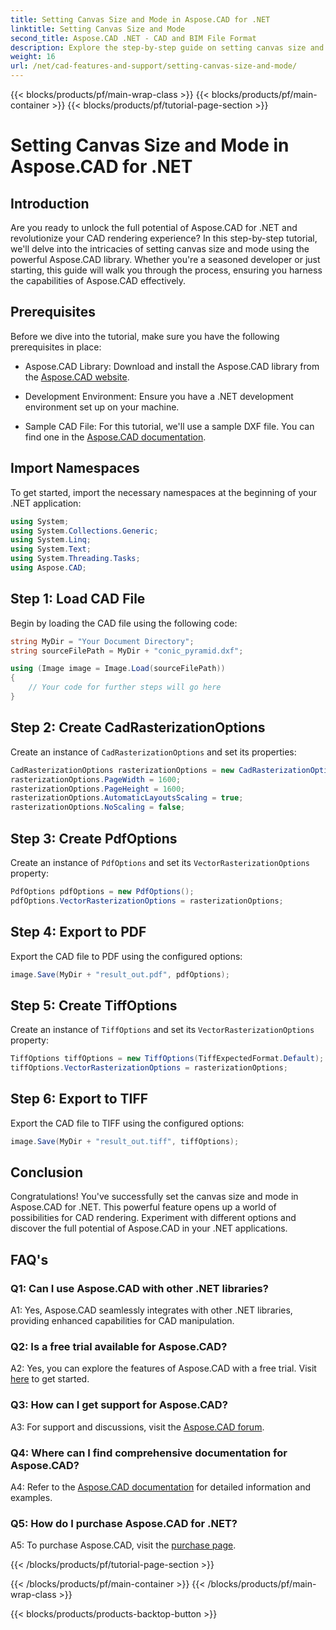 ```yaml
---
title: Setting Canvas Size and Mode in Aspose.CAD for .NET
linktitle: Setting Canvas Size and Mode
second_title: Aspose.CAD .NET - CAD and BIM File Format
description: Explore the step-by-step guide on setting canvas size and mode in Aspose.CAD for .NET. Optimize your CAD rendering with ease using this comprehensive tutorial.
weight: 16
url: /net/cad-features-and-support/setting-canvas-size-and-mode/
---
```


{{< blocks/products/pf/main-wrap-class >}}
{{< blocks/products/pf/main-container >}}
{{< blocks/products/pf/tutorial-page-section >}}

# Setting Canvas Size and Mode in Aspose.CAD for .NET

## Introduction

Are you ready to unlock the full potential of Aspose.CAD for .NET and revolutionize your CAD rendering experience? In this step-by-step tutorial, we'll delve into the intricacies of setting canvas size and mode using the powerful Aspose.CAD library. Whether you're a seasoned developer or just starting, this guide will walk you through the process, ensuring you harness the capabilities of Aspose.CAD effectively.

## Prerequisites

Before we dive into the tutorial, make sure you have the following prerequisites in place:

- Aspose.CAD Library: Download and install the Aspose.CAD library from the [Aspose.CAD website](https://releases.aspose.com/cad/net/).

- Development Environment: Ensure you have a .NET development environment set up on your machine.

- Sample CAD File: For this tutorial, we'll use a sample DXF file. You can find one in the [Aspose.CAD documentation](https://reference.aspose.com/cad/net/).

## Import Namespaces

To get started, import the necessary namespaces at the beginning of your .NET application:

```csharp
using System;
using System.Collections.Generic;
using System.Linq;
using System.Text;
using System.Threading.Tasks;
using Aspose.CAD;
```

## Step 1: Load CAD File

Begin by loading the CAD file using the following code:

```csharp
string MyDir = "Your Document Directory";
string sourceFilePath = MyDir + "conic_pyramid.dxf";

using (Image image = Image.Load(sourceFilePath))
{
    // Your code for further steps will go here
}
```

## Step 2: Create CadRasterizationOptions

Create an instance of `CadRasterizationOptions` and set its properties:

```csharp
CadRasterizationOptions rasterizationOptions = new CadRasterizationOptions();
rasterizationOptions.PageWidth = 1600;
rasterizationOptions.PageHeight = 1600;
rasterizationOptions.AutomaticLayoutsScaling = true;
rasterizationOptions.NoScaling = false;
```

## Step 3: Create PdfOptions

Create an instance of `PdfOptions` and set its `VectorRasterizationOptions` property:

```csharp
PdfOptions pdfOptions = new PdfOptions();
pdfOptions.VectorRasterizationOptions = rasterizationOptions;
```

## Step 4: Export to PDF

Export the CAD file to PDF using the configured options:

```csharp
image.Save(MyDir + "result_out.pdf", pdfOptions);
```

## Step 5: Create TiffOptions

Create an instance of `TiffOptions` and set its `VectorRasterizationOptions` property:

```csharp
TiffOptions tiffOptions = new TiffOptions(TiffExpectedFormat.Default);
tiffOptions.VectorRasterizationOptions = rasterizationOptions;
```

## Step 6: Export to TIFF

Export the CAD file to TIFF using the configured options:

```csharp
image.Save(MyDir + "result_out.tiff", tiffOptions);
```

## Conclusion

Congratulations! You've successfully set the canvas size and mode in Aspose.CAD for .NET. This powerful feature opens up a world of possibilities for CAD rendering. Experiment with different options and discover the full potential of Aspose.CAD in your .NET applications.

## FAQ's

### Q1: Can I use Aspose.CAD with other .NET libraries?

A1: Yes, Aspose.CAD seamlessly integrates with other .NET libraries, providing enhanced capabilities for CAD manipulation.

### Q2: Is a free trial available for Aspose.CAD?

A2: Yes, you can explore the features of Aspose.CAD with a free trial. Visit [here](https://releases.aspose.com/) to get started.

### Q3: How can I get support for Aspose.CAD?

A3: For support and discussions, visit the [Aspose.CAD forum](https://forum.aspose.com/c/cad/19).

### Q4: Where can I find comprehensive documentation for Aspose.CAD?

A4: Refer to the [Aspose.CAD documentation](https://reference.aspose.com/cad/net/) for detailed information and examples.

### Q5: How do I purchase Aspose.CAD for .NET?

A5: To purchase Aspose.CAD, visit the [purchase page](https://purchase.aspose.com/buy).

{{< /blocks/products/pf/tutorial-page-section >}}

{{< /blocks/products/pf/main-container >}}
{{< /blocks/products/pf/main-wrap-class >}}

{{< blocks/products/products-backtop-button >}}
